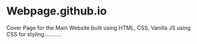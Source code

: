 # Webpage.github.io


Cover Page for the Main Website built using HTML, CSS, Vanilla JS using CSS for styling...........
